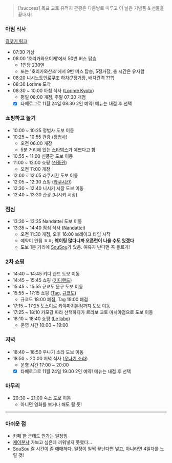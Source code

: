 > [!success] 목표
> 교토 유적지 관광은 다음날로 미루고 이 날은 기념품 & 선물을 끝내자!
### 아침 식사
[길찾기 링크](https://maps.app.goo.gl/Ap717cuo9C9oiCgi7)
- 07:30 기상
- 08:00 '호리카와오이케'에서 50번 버스 탑승
	- 1인당 230엔
	- 또는 '호리카와산조'에서 9번 버스 탑승, 5정거장, 총 시간은 유사함
- 08:20 니시노토인로쿠조 하차(7정거장, 배차간격 ???)
- 08:30 Lorime 도착
- 08:30 ~ 10:00 아침 식사 ([Lorime Kyoto](https://www.google.co.kr/maps/place/Lorimer+Kyoto/@34.9928381,135.7570895,17.39z/data=!4m10!1m3!11m2!2skewB0rOOSW2wSz7VayM9cg!3e3!3m5!1s0x600108a4b9fde80f:0x263dc8467cf527cc!8m2!3d34.9936635!4d135.7610334!16s%2Fg%2F11hd061g77?entry=ttu&g_ep=EgoyMDI0MTAyOS4wIKXMDSoASAFQAw%3D%3D))
	- 평일 08:00 개점, 주말 07:30 개점
	- [x] 타베로그로 11월 24일 08:30 2인 예약! 메뉴는 내점 후 선택
### 쇼핑하고 놀기
- 10:00 ~ 10:25 정법사 도보 이동
- 10:25 ~ 10:55 관광 ([정법사](<https://www.google.co.kr/maps/place/%EC%A0%95%EB%B2%95%EC%82%AC(%EC%9C%A1%EA%B0%81%EB%8B%B9)/@35.0077132,135.7576814,17z/data=!3m1!4b1!4m6!3m5!1s0x6001088535aa884b:0xc55a4b35e90756c8!8m2!3d35.0077132!4d135.7602563!16s%2Fm%2F056jdq7?hl=ko&entry=ttu&g_ep=EgoyMDI0MTAyOS4wIKXMDSoASAFQAw%3D%3D>))
	- 오전 06:00 개장
	- 5분 거리에 있는 [스타벅스](https://www.google.com/maps?q=%EC%8A%A4%ED%83%80%EB%B2%85%EC%8A%A4+%EC%BB%A4%ED%94%BC+%EA%B5%90%ED%86%A0%EC%B9%B4%EB%9D%BC%EC%8A%A4%EB%A7%88%EB%A1%AF%EC%B9%B4%EC%BF%A0%EC%A0%90+254+Donomaecho,+Nakagyo+Ward,+Kyoto,+604-8134+%EC%9D%BC%EB%B3%B8&ftid=0x60010885331bf779:0x16d8674e3a571648&hl=ko-KR&gl=kr&entry=gps&lucs=,47071704,47069508,47084304,94206605&g_ep=CAISDDYuOTYuMS4zMDU4MBgAINeCAyokLDQ3MDcxNzA0LDQ3MDY5NTA4LDQ3MDg0MzA0LDk0MjA2NjA1QgJLUg%3D%3D&g_st=ic)가 예쁘다고 함
- 10:55 ~ 11:00 신풍관 도보 이동
- 11:00 ~ 12:00 쇼핑 ([신풍관](https://www.google.co.kr/maps/place/%EC%8B%A0%ED%91%B8%EC%B9%B8/@35.0095827,135.7572566,17z/data=!3m2!4b1!5s0x6001088509cd9e15:0xaa4db7e3e45c61ef!4m6!3m5!1s0x600108850bb3db31:0x2f03dbf8eca026a6!8m2!3d35.0095827!4d135.7598315!16s%2Fg%2F122pkmky?hl=ko&entry=ttu&g_ep=EgoyMDI0MTAyOS4wIKXMDSoASAFQAw%3D%3D))
	- 오전 11:00 개장
- 12:00 ~ 12:05 라쿠시칸 도보 이동
- 12:05 ~ 12:30 쇼핑 ([라쿠시칸](https://www.google.co.kr/maps/place/Rakushikan+The+Museum+of+Kyoto+Shop/@35.0097363,135.7598645,17z/data=!3m1!4b1!4m6!3m5!1s0x6001088fecb44beb:0x68525cd569d82e2!8m2!3d35.0097363!4d135.7624394!16s%2Fg%2F1v_z46vw?hl=ko&entry=ttu&g_ep=EgoyMDI0MTAyOS4wIKXMDSoASAFQAw%3D%3D))
- 12:30 ~ 12:40 니시키 시장 도보 이동
- 12:40 ~ 13:30 관광 (니시키 시장)
### 점심
- 13:30 ~ 13:35 Nandattei 도보 이동
- 13:35 ~ 14:40 점심 식사 ([Nandattei](https://www.google.co.kr/maps/place/Nandattei/@35.0061002,135.7596122,16.11z/data=!4m10!1m3!11m2!2skewB0rOOSW2wSz7VayM9cg!3e3!3m5!1s0x600109920dd58ba9:0x3bf8deedd78392f!8m2!3d35.0039819!4d135.76768!16s%2Fg%2F11fm78bzj9?entry=ttu&g_ep=EgoyMDI0MTAyOS4wIKXMDSoASAFQAw%3D%3D))
	- 오전 11:30 개점, 오후 16:00 브레이크 타임 시작
	- 예약이 안됨 ㅎㅎ; **웨이팅 많다니까 오픈런이 나을 수도 있겠다**
	- 도보 1분 거리에 [SouSou](https://www.google.co.kr/maps/place/SOU%E3%83%BBSOU+%ED%83%80%EB%B9%84/@35.0044207,135.7649705,17z/data=!3m1!4b1!4m6!3m5!1s0x600108944b37cc57:0xb4f1358fcfe1b94!8m2!3d35.0044207!4d135.7675454!16s%2Fg%2F1td6y03n?entry=ttu&g_ep=EgoyMDI0MTEwNS4wIKXMDSoASAFQAw%3D%3D)가 있음. 여유가 난다면 꼭 들르기!
### 2차 쇼핑
- 14:40 ~ 14:45 키디 랜드 도보 이동
- 14:45 ~ 15:45 쇼핑 ([키디랜드](https://www.google.co.kr/maps/place/%ED%82%A4%EB%94%94%EB%9E%9C%EB%93%9C+%EA%B5%90%ED%86%A0%EC%8B%9C%EC%A1%B0%EA%B0%80%EC%99%80%EB%9D%BC%EB%A7%88%EC%B9%98%EC%A0%90/@35.0047583,135.7663921,17z/data=!3m2!4b1!5s0x600108950270feaf:0x24ef340469520324!4m6!3m5!1s0x6001091c1910cca9:0x65fce0e8088a55be!8m2!3d35.0047583!4d135.768967!16s%2Fg%2F11h9bh4kzv?hl=ko&entry=ttu&g_ep=EgoyMDI0MTAyOS4wIKXMDSoASAFQAw%3D%3D))
- 15:45 ~ 15:55 규쿄도 문구 도보 이동
- 15:55 ~ 17:15 쇼핑 ([Tag](https://www.google.co.kr/maps/place/Stationery+Shop+tag+-+Teramachi+Sanjo/@35.0086,135.7637638,17z/data=!4m6!3m5!1s0x600109e9f0c59615:0x417292a38e273e69!8m2!3d35.0090921!4d135.7674545!16s%2Fg%2F11g0sps68g?hl=ko&entry=ttu&g_ep=EgoyMDI0MTAyOS4wIKXMDSoASAFQAw%3D%3D), [규쿄도](https://www.google.co.kr/maps/place/%EA%B7%9C%EC%BF%84%EB%8F%84+%EB%AC%B8%EA%B5%AC/@35.0099747,135.7644933,17z/data=!3m1!4b1!4m6!3m5!1s0x60010973b97ce481:0x56c76144ffadcda7!8m2!3d35.0099747!4d135.7670682!16s%2Fg%2F11jt67_677?hl=ko&entry=ttu&g_ep=EgoyMDI0MTAyOS4wIKXMDSoASAFQAw%3D%3D))
	- 규쿄도 18:00 폐점, Tag 19:00 폐점
- 17:15 ~ 17:25 토스이로 키야마치본점까지 도보 이동
- 17:25 ~ 18:10 카모강 따라 산책하다가 르라보 교토 마치야점으로 도보 이동
- 18:10 ~ 18:40 쇼핑 ([Le labo](https://www.google.co.kr/maps/place/LE+LABO+KYOTO+MACHIYA/@35.0054215,135.7681066,17z/data=!3m1!4b1!4m6!3m5!1s0x60010921a0470487:0xdbb0424a866c8230!8m2!3d35.0054215!4d135.7706815!16s%2Fg%2F11y3dbr_7m?hl=ko&entry=ttu&g_ep=EgoyMDI0MTAyOS4wIKXMDSoASAFQAw%3D%3D))
	- 운영 시간 10:00 ~ 19:00
### 저녁
- 18:40 ~ 18:50 우나기 소라 도보 이동
- 18:50 ~ 20:00 저녁 식사 ([우나기 소라](https://www.google.co.kr/maps/place/%EC%9A%B0%EB%82%98%EA%B8%B0+%EC%86%8C%EB%9D%BC/@35.0058464,135.7499521,14.84z/data=!4m10!1m3!11m2!2skewB0rOOSW2wSz7VayM9cg!3e3!3m5!1s0x60010964ab658fb5:0x82249a5dde4e8df9!8m2!3d35.0047583!4d135.7649874!16s%2Fg%2F11nyqh5jg3?entry=ttu&g_ep=EgoyMDI0MTAyOS4wIKXMDSoASAFQAw%3D%3D))
	- 운영 시간 17:00 ~ 20:00
	- [x] 타베로그로 11월 24일 19:00 2인 예약! 메뉴는 내점 후 선택
### 마무리
- 20:30 ~ 21:00 숙소 도보 이동
	- 아니면 영화를 보거나 해도 될 듯!
---
### 아쉬운 점
- 카페 한 군데도 안가는 일정임
- [케이분샤](<[케이분샤](https://www.google.co.kr/maps/place/%EC%BC%80%EC%9D%B4%EB%B6%84%EC%83%A4+%EC%9D%B4%EC%B9%98%EC%A1%B0%EC%A7%80%EC%A0%90/@35.0439648,135.7823345,17z/data=!3m1!4b1!4m6!3m5!1s0x600108498ef71153:0x599da6e2b839868c!8m2!3d35.0439648!4d135.7849094!16s%2Fg%2F1ttywn0r?hl=ko&entry=ttu&g_ep=EgoyMDI0MTAyOS4wIKXMDSoASAFQAw%3D%3D)>) 가보고 싶은데 끼워넣지 못했다...
- [SouSou](https://www.google.co.kr/maps/place/SOU%E3%83%BBSOU+%ED%83%80%EB%B9%84/@35.0044207,135.7649705,17z/data=!3m1!4b1!4m6!3m5!1s0x600108944b37cc57:0xb4f1358fcfe1b94!8m2!3d35.0044207!4d135.7675454!16s%2Fg%2F1td6y03n?entry=ttu&g_ep=EgoyMDI0MTEwNS4wIKXMDSoASAFQAw%3D%3D) 갈 시간이 좀 애매하다. 일정이 일찍 끝난다면 넣고, 아니라면 4일차를 노릴 것! 